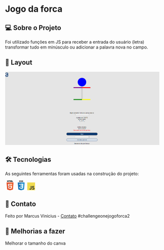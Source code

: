 # Jogo da forca

## 💻 Sobre o Projeto
Foi utilizado funções em JS para receber a entrada do usuário (letra) transformar tudo em minúsculo ou adicionar a palavra nova no campo.

## 🎨 Layout

![image](https://github.com/MarcusVPA/desafio-jogo-forca/blob/main/img/layout.png)

## 🛠 Tecnologias

As seguintes ferramentas foram usadas na construção do projeto:

<code><img height="32" src="https://raw.githubusercontent.com/github/explore/80688e429a7d4ef2fca1e82350fe8e3517d3494d/topics/html/html.png" alt="HTML5"/></code>
<code><img height="32" src="https://raw.githubusercontent.com/github/explore/80688e429a7d4ef2fca1e82350fe8e3517d3494d/topics/css/css.png" alt="CSS"/></code>
<code><img height="26" src="https://github.com/devicons/devicon/blob/master/icons/javascript/javascript-original.svg" alt="JavaScript"/></code>

## 📝 Contato

Feito por Marcus Vinicius - [Contato](https://www.linkedin.com/in/marcusvpa/)
#challengeonejogoforca2 

## 📝 Melhorias a fazer
Melhorar o tamanho do canva






